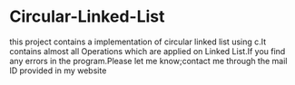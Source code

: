 # Circular-Linked-List
this project contains a implementation of circular linked list using c.It contains almost all Operations which are applied on Linked List.If you find any errors in the program.Please let me know;contact me through the mail ID provided in my website
